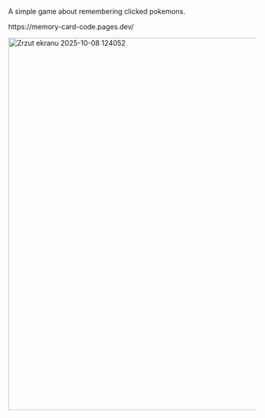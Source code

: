 A simple game about remembering clicked pokemons.
<p>https://memory-card-code.pages.dev/</p>
<img width="1919" height="754" alt="Zrzut ekranu 2025-10-08 124052" src="https://github.com/user-attachments/assets/381d4d3f-8c1c-4c85-9538-6e176d55cb7a" />
